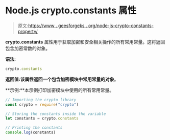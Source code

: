# Node.js crypto.constants 属性

> 原文:[https://www . geesforgeks . org/node-js-crypto-constants-property/](https://www.geeksforgeeks.org/node-js-crypto-constants-property/)

**crypto.constants** 属性用于获取加密和安全相关操作的所有常用常量。这将返回包含加密常数的对象。

**语法:**

```js
crypto.constants
```

**返回值:**该属性返回一个包含加密模块中常用常量的**对象**。

**示例:**本示例打印加密模块中使用的所有常用常量。

```js
// Importing the crypto library
const crypto = require("crypto")

// Storing the constants inside the variable
let constants = crypto.constants

// Printing the constants
console.log(constants)
```